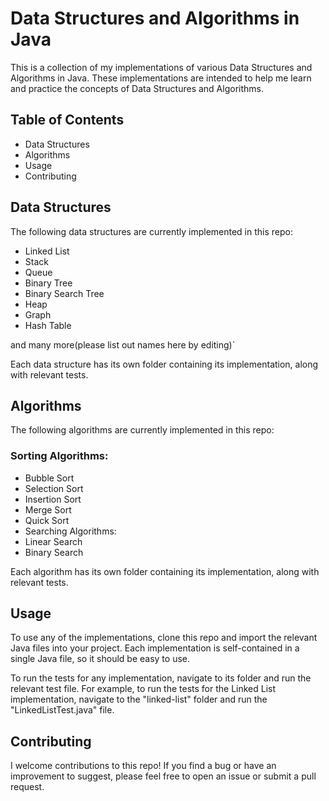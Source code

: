 # Data Structures and Algorithms in Java
This is a collection of my implementations of various Data Structures and Algorithms in Java. These implementations are intended to help me learn and practice the concepts of Data Structures and Algorithms.

## Table of Contents
- Data Structures
- Algorithms
- Usage
- Contributing

## Data Structures
The following data structures are currently implemented in this repo:

- Linked List
- Stack
- Queue
- Binary Tree
- Binary Search Tree
- Heap
- Graph
- Hash Table

and many more(please list out names here by editing)`
 
Each data structure has its own folder containing its implementation, along with relevant tests.

## Algorithms
The following algorithms are currently implemented in this repo:

### Sorting Algorithms:
- Bubble Sort
- Selection Sort
- Insertion Sort
- Merge Sort
- Quick Sort
- Searching Algorithms:
- Linear Search
- Binary Search

Each algorithm has its own folder containing its implementation, along with relevant tests.

## Usage
To use any of the implementations, clone this repo and import the relevant Java files into your project. Each implementation is self-contained in a single Java file, so it should be easy to use.

To run the tests for any implementation, navigate to its folder and run the relevant test file. For example, to run the tests for the Linked List implementation, navigate to the "linked-list" folder and run the "LinkedListTest.java" file.

## Contributing
I welcome contributions to this repo! If you find a bug or have an improvement to suggest, please feel free to open an issue or submit a pull request.
